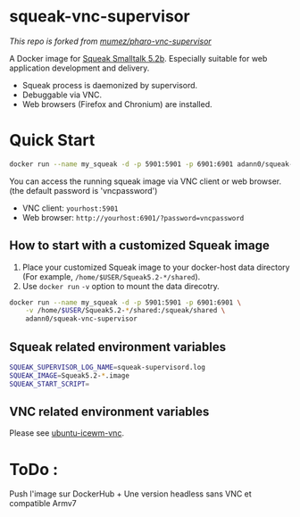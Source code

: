 # squeak-vnc-supervisor

_This repo is forked from [mumez/pharo-vnc-supervisor](https://github.com/mumez/pharo-vnc-supervisor "pharo-vnc-supervisor")_

A Docker image for [Squeak Smalltalk 5.2b](https://squeak.org/ "Squeak"). Especially suitable for web application development and delivery.

- Squeak process is daemonized by supervisord.
- Debuggable via VNC.
- Web browsers (Firefox and Chronium) are installed.

# Quick Start

```bash
docker run --name my_squeak -d -p 5901:5901 -p 6901:6901 adann0/squeak-vnc-supervisor
```

You can access the running squeak image via VNC client or web browser.
(the default password is 'vncpassword')

- VNC client:  `yourhost:5901`
- Web browser: `http://yourhost:6901/?password=vncpassword`

## How to start with a customized Squeak image

1. Place your customized Squeak image to your docker-host data directory (For example, `/home/$USER/Squeak5.2-*/shared`).
2. Use `docker run` `-v` option to mount the data direcotry.

```bash
docker run --name my_squeak -d -p 5901:5901 -p 6901:6901 \
	-v /home/$USER/Squeak5.2-*/shared:/squeak/shared \
	adann0/squeak-vnc-supervisor
```

## Squeak related environment variables

```bash
SQUEAK_SUPERVISOR_LOG_NAME=squeak-supervisord.log
SQUEAK_IMAGE=Squeak5.2-*.image
SQUEAK_START_SCRIPT=
```

## VNC related environment variables

Please see [ubuntu-icewm-vnc](https://hub.docker.com/r/consol/ubuntu-icewm-vnc/).

# ToDo :

Push l'image sur DockerHub + Une version headless sans VNC et compatible Armv7

